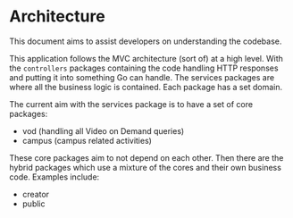 # Architecture

This document aims to assist developers on understanding the codebase.

This application follows the MVC architecture (sort of) at a high level.
With the `controllers` packages containing the code handling HTTP responses
and putting it into something Go can handle. The services packages are
where all the business logic is contained. Each package has a set domain.

The current aim with the services package is to have a set of core packages:
* vod (handling all Video on Demand queries)
* campus (campus related activities)

These core packages aim to not depend on each other. Then there are the
hybrid packages which use a mixture of the cores and their own business
code. Examples include:
* creator
* public